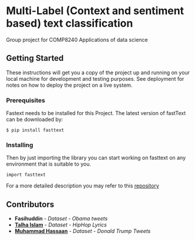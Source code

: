 # Multi-Label (Context and sentiment based) text classification
Group project for COMP8240 Applications of data science

## Getting Started

These instructions will get you a copy of the project up and running on your local machine for development and testing purposes. See deployment for notes on how to deploy the project on a live system.

### Prerequisites

Fastext needs to be installed for this Project. The latest version of fastText can be downloaded by:
```
$ pip install fasttext
```

### Installing

Then by just importing the library you can start working on fasttext on any environment that is suitable to you.

```
import fasttext
```
For a more detailed description you may refer to this [repository](https://github.com/facebookresearch/fastText/tree/master/python)


## Contributors

* **Fasihuddin**  - *Dataset - Obama tweets*
* [**Talha Islam**](https://github.com/TalhaIslam) - *Dataset - HipHop Lyrics*
* [**Muhammad Hassaan**](https://github.com/hassan25sohail) - *Dataset - Donald Trump Tweets*
